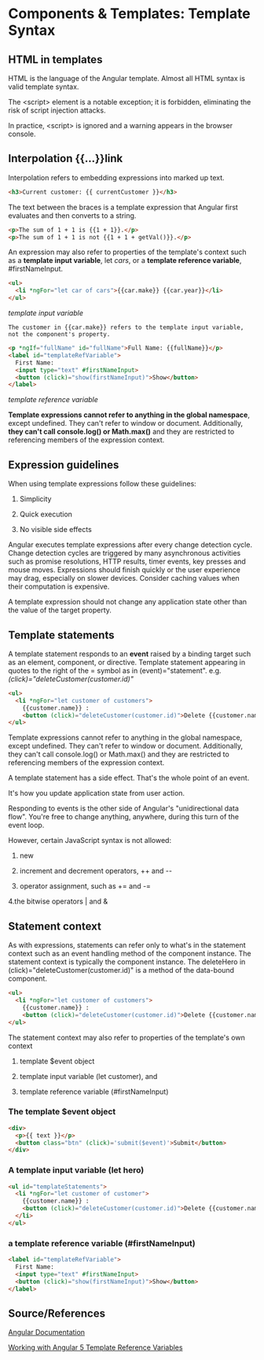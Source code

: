 # Components & Templates: Template Syntax

## HTML in templates
HTML is the language of the Angular template. Almost all HTML syntax is valid template syntax. 

The \<script\> element is a notable exception; it is forbidden, eliminating the risk of script injection attacks. 
    
In practice, \<script\> is ignored and a warning appears in the browser console.

## Interpolation {{...}}link
Interpolation refers to embedding expressions into marked up text.
```html
<h3>Current customer: {{ currentCustomer }}</h3>

```

The text between the braces is a template expression that Angular first evaluates and then converts to a string.
```html
<p>The sum of 1 + 1 is {{1 + 1}}.</p>
<p>The sum of 1 + 1 is not {{1 + 1 + getVal()}}.</p>

```

An expression may also refer to properties of the template's context such as a **template input variable**, 
let _cars_, or a **template reference variable**, #firstNameInput.


```html
<ul>
  <li *ngFor="let car of cars">{{car.make}} {{car.year}}</li>
</ul>

```
_template input variable_

    The customer in {{car.make}} refers to the template input variable, not the component's property.

```html
<p *ngIf="fullName" id="fullName">Full Name: {{fullName}}</p>
<label id="templateRefVariable">
  First Name:
  <input type="text" #firstNameInput>
  <button (click)="show(firstNameInput)">Show</button>
</label>

```
_template reference variable_

**Template expressions cannot refer to anything in the global namespace**, except undefined. They can't refer to window or document. Additionally, **they can't call console.log() or Math.max()** and they are restricted to referencing members of the expression context.

## Expression guidelines
When using template expressions follow these guidelines:

1. Simplicity
   
2. Quick execution
    
3. No visible side effects
    
Angular executes template expressions after every change detection cycle. Change detection cycles are triggered by many asynchronous activities such as promise resolutions, HTTP results, timer events, key presses and mouse moves.
Expressions should finish quickly or the user experience may drag, especially on slower devices. Consider caching values when their computation is expensive.

A template expression should not change any application state other than the value of the target property.

## Template statements
A template statement responds to an **event** raised by a binding target such as an element, component, or directive. 
Template statement appearing in quotes to the right of the = symbol as in (event)="statement". e.g. _(click)="deleteCustomer(customer.id)"_

```html
<ul>
  <li *ngFor="let customer of customers">
    {{customer.name}} :
    <button (click)="deleteCustomer(customer.id)">Delete {{customer.name}}</button></li>
</ul>

```

Template expressions cannot refer to anything in the global namespace, except undefined. 
They can't refer to window or document. Additionally, they can't call console.log() or 
Math.max() and they are restricted to referencing members of the expression context.

A template statement has a side effect. That's the whole point of an event. 

It's how you update application state from user action.
    
Responding to events is the other side of Angular's "unidirectional data flow". You're free to change anything, anywhere, during this turn of the event loop.

However, certain JavaScript syntax is not allowed:

1. new

2. increment and decrement operators, ++ and --

3. operator assignment, such as += and -=

4.the bitwise operators | and &

## Statement context
As with expressions, statements can refer only to what's in the statement context such as an event handling method of the component instance.
The statement context is typically the component instance. The deleteHero in (click)="deleteCustomer(customer.id)" is a method of the data-bound component.

```html
<ul>
  <li *ngFor="let customer of customers">
    {{customer.name}} :
    <button (click)="deleteCustomer(customer.id)">Delete {{customer.name}}</button></li>
</ul>

```

The statement context may also refer to properties of the template's own context
    
1. template $event object
     
2. template input variable (let customer), and 
    
3. template reference variable (#firstNameInput)

### The template $event object
```html
<div>
  <p>{{ text }}</p>
  <button class="btn" (click)='submit($event)'>Submit</button>
</div>

```

### A template input variable (let hero)

```html
<ul id="templateStatements">
  <li *ngFor="let customer of customer">
    {{customer.name}} :
    <button (click)="deleteCustomer(customer.id)">Delete {{customer.name}}</button>
  </li>
</ul>

```

### a template reference variable (#firstNameInput)

```html
<label id="templateRefVariable">
  First Name:
  <input type="text" #firstNameInput>
  <button (click)="show(firstNameInput)">Show</button>
</label>

```

## Source/References
[Angular Documentation](https://angular.io/guide/template-syntax)

[Working with Angular 5 Template Reference Variables](https://itnext.io/working-with-angular-5-template-reference-variable-e5aa59fb9af)
